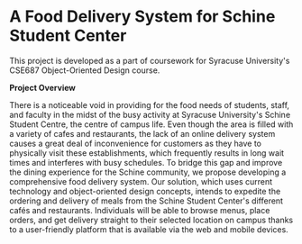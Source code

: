 # A Food Delivery System for Schine Student Center

This project is developed as a part of coursework for Syracuse University's CSE687 Object-Oriented Design course.

**Project Overview**

There is a noticeable void in providing for the food needs of students, staff, and faculty in the midst of the busy activity at Syracuse University's Schine Student Centre, the centre of campus life. Even though the area is filled with a variety of cafes and restaurants, the lack of an online delivery system causes a great deal of inconvenience for customers as they have to physically visit these establishments, which frequently results in long wait times and interferes with busy schedules. To bridge this gap and improve the dining experience for the Schine community, we propose developing a comprehensive food delivery system. Our solution, which uses current technology and object-oriented design concepts, intends to expedite the ordering and delivery of meals from the Schine Student Center's different cafés and restaurants. Individuals will be able to browse menus, place orders, and get delivery straight to their selected location on campus thanks to a user-friendly platform that is available via the web and mobile devices.


